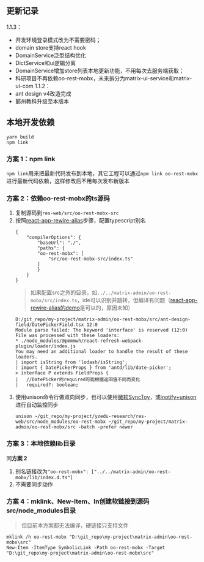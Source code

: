 ## 更新记录
1.1.3：
- 开发环境登录模式改为不需要密码；
- domain store支持react hook
- DomainService泛型结构优化
- DictService和ui逻辑分离
- DomainService增加store列表本地更新功能，不用每次去服务端获取；
- 科研项目不再依赖oo-rest-mobx，未来拆分为matrix-ui-service和matrix-ui-com
1.1.2：
- ant design v4改造完成
- 鄞州教科升级至本版本

## 本地开发依赖

```shell script
yarn build
npm link
```

### 方案 1：npm link
`npm link`用来把最新代码发布到本地，其它工程可以通过`npm link oo-rest-mobx`进行最新代码依赖，这样修改后不用每次发布新版本


### 方案 2：依赖oo-rest-mobx的ts源码
1. 复制源码到`res-web/src/oo-rest-mobx-src`
2. 按照[react-app-rewire-alias](https://github.com/oklas/react-app-rewire-alias)步骤，配置typescript别名
	```
	{
		"compilerOptions": {
			"baseUrl": "./",
			"paths": {
			"oo-rest-mobx": [
				"src/oo-rest-mobx-src/index.ts"
			]
			}
		}
	}
	```
	> 如果配置src之外的目录，如`../../matrix-admin/oo-rest-mobx/src/index.ts`，ide可以识别并跳转，但编译有问题（[react-app-rewire-alias的demo](https://github.com/oklas/react-app-rewire-alias/blob/master/example/main/tsconfig.paths.json)是可以的，原因未知）
	```
	D:/git_repo/my-project/matrix-admin/oo-rest-mobx/src/ant-design-field/DatePickerField.tsx 12:0
	Module parse failed: The keyword 'interface' is reserved (12:0)
	File was processed with these loaders:
	* ./node_modules/@pmmmwh/react-refresh-webpack-plugin/loader/index.js
	You may need an additional loader to handle the result of these loaders.
	| import isString from 'lodash/isString';
	| import { DatePickerProps } from 'antd/lib/date-picker';
	> interface P extends FieldProps {
	|   //DatePicker的required可能根据返回值不同而变化
	|   required?: boolean;
	```
1. 使用unison命令行做双向同步，也可以使用[微软SyncToy](https://www.microsoft.com/en-us/download/details.aspx?id=15155)，或[inotify+unison](https://blog.csdn.net/qq_41961459/article/details/104658868)进行自动监控同步
	```
	unison ~/git_repo/my-project/yzedu-research/res-web/src/node_modules/oo-rest-mobx ~/git_repo/my-project/matrix-admin/oo-rest-mobx/src -batch -prefer newer
	```
### 方案 3：本地依赖lib目录
同**方案 2**
1. 别名链接改为`"oo-rest-mobx": ["../../matrix-admin/oo-rest-mobx/lib/index.d.ts"]`
1. 不需要同步动作
### 方案 4：mklink、New-Item、ln创建软链接到源码src/node_modules目录
> 但目前本方案都无法编译，硬链接只支持文件
```shell script
mklink /h oo-rest-mobx "D:\git_repo\my-project\matrix-admin\oo-rest-mobx\src"
New-Item -ItemType SymbolicLink -Path oo-rest-mobx -Target "D:\git_repo\my-project\matrix-admin\oo-rest-mobx\src"
```
